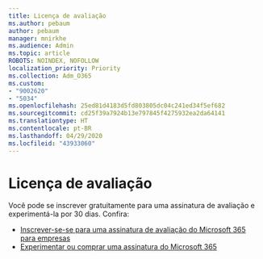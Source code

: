 ```yaml
---
title: Licença de avaliação
ms.author: pebaum
author: pebaum
manager: mnirkhe
ms.audience: Admin
ms.topic: article
ROBOTS: NOINDEX, NOFOLLOW
localization_priority: Priority
ms.collection: Adm_O365
ms.custom:
- "9002620"
- "5034"
ms.openlocfilehash: 25ed81d4183d5fd803805dc04c241ed34f5ef682
ms.sourcegitcommit: cd25f39a7924b13e797845f4275932ea2da64141
ms.translationtype: HT
ms.contentlocale: pt-BR
ms.lasthandoff: 04/29/2020
ms.locfileid: "43933060"
---
```

# <a name="trial-license"></a>Licença de avaliação

Você pode se inscrever gratuitamente para uma assinatura de avaliação e experimentá-la por 30 dias. Confira:

- [Inscrever-se-se para uma assinatura de avaliação do Microsoft 365 para empresas](https://docs.microsoft.com/microsoft-365/commerce/sign-up-for-office-365-trial?view=o365-worldwide)
- [Experimentar ou comprar uma assinatura do Microsoft 365](https://docs.microsoft.com/microsoft-365/commerce/try-or-buy-microsoft-365?view=o365-worldwide)
